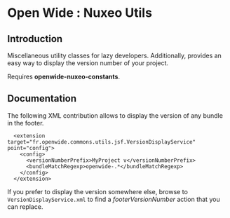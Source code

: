 Open Wide : Nuxeo Utils
=======================

## Introduction

Miscellaneous utility classes for lazy developers. Additionally, provides an easy way to display the version number of your project.

Requires **openwide-nuxeo-constants**.

## Documentation

The following XML contribution allows to display the version of any bundle in the footer.
   
``` 
  <extension target="fr.openwide.commons.utils.jsf.VersionDisplayService" point="config">
    <config>
      <versionNumberPrefix>MyProject v</versionNumberPrefix>
      <bundleMatchRegexp>openwide-.*</bundleMatchRegexp>
    </config>
  </extension>
```

If you prefer to display the version somewhere else, browse to `VersionDisplayService.xml` to find a *footerVersionNumber* action that you can replace.
